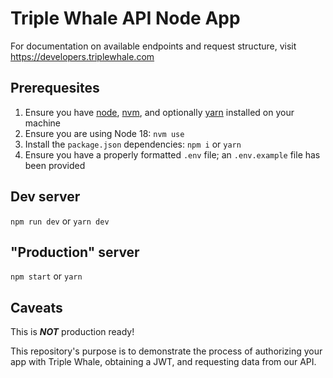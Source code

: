 # Triple Whale API Node App

For documentation on available endpoints and request structure, visit https://developers.triplewhale.com

## Prerequesites

1. Ensure you have [node](https://nodejs.org/en/download/), [nvm](https://github.com/nvm-sh/nvm), and optionally [yarn](https://yarnpkg.com/getting-started/install) installed on your machine
1. Ensure you are using Node 18: `nvm use`
1. Install the `package.json` dependencies: `npm i` or `yarn`
2. Ensure you have a properly formatted `.env` file; an `.env.example` file has been provided

## Dev server

`npm run dev` or `yarn dev`

## "Production" server

`npm start` or `yarn`

## Caveats

This is ***NOT*** production ready! 

This repository's purpose is to demonstrate the process of authorizing your app with Triple Whale, obtaining a JWT, and requesting data from our API.